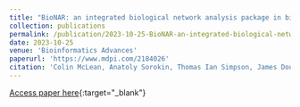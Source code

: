```yaml
---
title: "BioNAR: an integrated biological network analysis package in bioconductor."
collection: publications
permalink: /publication/2023-10-25-BioNAR-an-integrated-biological-network-analysis-package-in-bioconductor
date: 2023-10-25
venue: 'Bioinformatics Advances'
paperurl: 'https://www.mdpi.com/2184026'
citation: 'Colin McLean, Anatoly Sorokin, Thomas Ian Simpson, James Douglas Armstrong, Oksana Sorokina, BioNAR: an integrated biological network analysis package in bioconductor, Bioinformatics Advances, Volume 3, Issue 1, 2023, vbad137'
---
```

[Access paper here](https://doi.org/10.1093/bioadv/vbad137){:target="_blank"}

